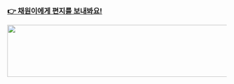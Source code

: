 ### [👉 채원이에게 편지를 보내봐요!](https://cloudy.cloudy.n-e.kr/cloudy/1)

<a href="https://github.com/devxb/gitanimals">
  <img
    src="https://render.gitanimals.org/lines/ywonchae1?pet-id=591880058140549381"
    width="600"
    height="120"
  />
</a>
